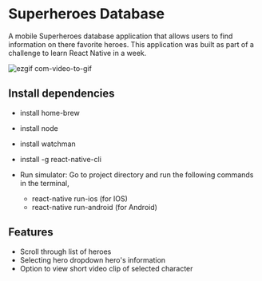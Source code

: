 # Superheroes Database

A mobile Superheroes database application that allows users to find information on there favorite heroes.  This application was built as part of a challenge to learn React Native in a week.

![ezgif com-video-to-gif](https://cloud.githubusercontent.com/assets/17189463/21057156/503e847c-bded-11e6-9cab-67deafd75533.gif)

## Install dependencies
- install home-brew	
- install node
- install watchman
- install -g react-native-cli

- Run simulator: Go to project directory and run the following commands in the terminal,
  - react-native run-ios (for IOS)
  - react-native run-android (for Android)

## Features
- Scroll through list of heroes
- Selecting hero dropdown hero's information
- Option to view short video clip of selected character



